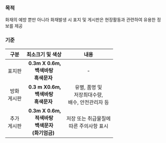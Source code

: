 ### 목적
화재의 예방 뿐만 아니라 화재발생 시 표지 및 게시판은 현장활동과 관련하여 유용한 정보를 제공

### 기준
| 구분 | 최소크기 및 색상 | 내용 |
|:-------:|:--------------------------:|:---------------------------:|
| 표지판 | &nbsp;**0.3m X 0.6m,<br> 백색바탕<br> 흑색문자**&nbsp; | - |
| 방화<br>게시판   | &nbsp;**0.3 m X0.6m,<br> 백색바탕<br> 흑색문자**&nbsp; | 유별, 품명 및<br> 저장최대수량,<br> 배수, 안전관리자 등 |
| 추가<Br>게시판 | &nbsp;**0.3m X 0.6m,<br>적색바탕<br> 백색문자<br>(화기엄금)**&nbsp; | 저장 또는 취급물질에<Br> 따른 주의사항 표시 |

